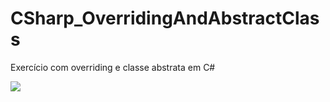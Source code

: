 # CSharp_OverridingAndAbstractClass
Exercício com overriding e classe abstrata em C#

![](https://i.imgur.com/2Wc6K4Y.png)
